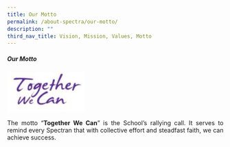 ```yaml
---
title: Our Motto
permalink: /about-spectra/our-motto/
description: ""
third_nav_title: Vision, Mission, Values, Motto
---
```

##### **Our Motto**

<img style="width:180px" src="/images/School-Motto.jpg">

<p></p><p align="justify">The motto “<b>Together We Can</b>” is the School’s rallying call. It serves to remind every Spectran that with collective effort and steadfast faith, we can achieve success.</p>